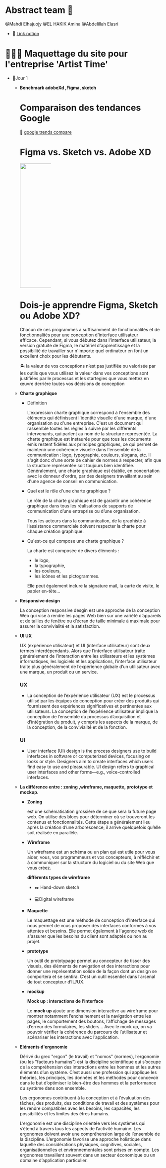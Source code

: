 # Abstract team 🤖

@Mahdi Elhajuojy @EL HAKIK Amina @Abdelillah Elasri
 - 🔗 [Link notion ](https://elhjuojy.notion.site/Abstract-team-8eb4032a378948679c6047e197a7433a) 

# 👩🏼‍🎨 ****Maquettage du site pour l'entreprise 'Artist Time'****

- 💬Jour 1
    - **Benchmark adobeXd ,Figma, sketch**
        
        
        # Comparaison des tendances Google
        
        🔗 [google trends compare](https://trends.google.com/trends/explore?geo=MA&q=adobe%20xd,figma,sketch) 
        
        # ****Figma vs. Sketch vs. Adobe XD****
        
        <div style="width:100px">
        <img  src="https://user-images.githubusercontent.com/86893073/193075320-d06807e6-a626-4b1c-852c-62c71a9f34c9.png" width="400em" /> 
      
        </div>
        
        # ****Dois-je apprendre Figma, Sketch ou Adobe XD?****
        
        Chacun de ces programmes a suffisamment de fonctionnalités et de fonctionnalités pour une conception d'interface utilisateur efficace. Cependant, si vous débutez dans l'interface utilisateur, la version gratuite de Figma, le matériel d'apprentissage et la possibilité de travailler sur n'importe quel ordinateur en font un excellent choix pour les débutants.
        
        <aside>
        🏝️ la valeur de vos conceptions n’est pas justifiée ou valorisée par les outils que vous utilisez la valeur dans vos conceptions sont justifiées par le processus et les startegies que vous mettez en œuvre derrière toutes vos décisions de conception
        
        </aside>
        
    - **Charte graphique**
        - Définition
            
            L'expression charte graphique correspond à l'ensemble des éléments qui définissent l'identité visuelle d'une marque, d'une organisation ou d'une entreprise. C'est un document qui rassemble toutes les règles à suivre par les différents intervenants, qui parlent au nom de la structure représentée.
            La charte graphique est instaurée pour que tous les documents émis restent fidèles aux principes graphiques, ce qui permet de maintenir une cohérence visuelle dans l'ensemble de la communication : logo, typographie, couleurs, slogans, etc. Il s'agit donc d'une sorte de cahier de normes à respecter, afin que la structure représentée soit toujours bien identifiée. Généralement, une charte graphique est établie, en concertation avec le donneur d'ordre, par des designers travaillant au sein d'une agence de conseil en communication.
            
        - Quel est le rôle d'une charte graphique ?
            
            Le rôle de la charte graphique est de garantir une cohérence graphique dans tous les réalisations de supports de communication d’une entreprise ou d’une organisation.
            
            Tous les acteurs dans la communication, de la graphiste à l’assistance commerciale doivent respecter la charte pour chaque création graphique.
            
        - Qu'est-ce qui compose une charte graphique ?
            
            La charte est composée de divers éléments :
            
            - le logo,
            - la typographie,
            - les couleurs,
            - les icônes et les pictogrammes.
            
            Elle peut également inclure la signature mail, la carte de visite, le papier en-tête…
            
    - **Responsive design**
        
        La conception responsive desgin est une approche de la conception Web qui vise à rendre les pages Web bien sur une variété d’appareils et de tailles de fenêtre ou d’écran de taille minimale à maximale pour assurer la convivialité et la satisfaction.
        
       
        
    - **UI UX**
        
        UX (expérience utilisateur) et UI (interface utilisateur) sont deux termes interdépendants. Alors que l’interface utilisateur traite généralement de l’interaction entre les utilisateurs et les systèmes informatiques, les logiciels et les applications, l’interface utilisateur traite plus généralement de l’expérience globale d’un utilisateur avec une marque, un produit ou un service.
        
        ### UX
        
        - La conception de l’expérience utilisateur (UX) est le processus utilisé par les équipes de conception pour créer des produits qui fournissent des expériences significatives et pertinentes aux utilisateurs. La conception de l’expérience utilisateur implique la conception de l’ensemble du processus d’acquisition et d’intégration du produit, y compris les aspects de la marque, de la conception, de la convivialité et de la fonction.
        
        ### UI
        
        - User interface (UI) design is the process designers use to build interfaces in software or computerized devices, focusing on looks or style. Designers aim to create interfaces which users find easy to use and pleasurable. UI design refers to graphical user interfaces and other forms—e.g., voice-controlled interfaces.
        
    - **La différence entre : zoning ,wireframe, maquette, prototype et mockup.**
        - **Zoning**
            
            est une schématisation grossière de ce que sera la future page web. On utilise des blocs pour déterminer où se trouveront les contenus et fonctionnalités. Cette étape a généralement lieu après la création d’une arborescence, il arrive quelquefois qu’elle soit réalisée en parallèle.
            
        - **Wireframe**
            
            Un wireframe est un schéma ou un plan qui est utile pour vous aider, vous, vos programmeurs et vos concepteurs, à réfléchir et à communiquer sur la structure du logiciel ou du site Web que vous créez.
            
            **différents types de wireframe**
            
            - ✒️ Hand-down sketch
                
            
                
            - 💻Digital wireframe
                
               
                
        - **Maquette**
            
            Le maquettage est une méthode de conception d'interface qui nous permet de vous proposer des interfaces conformes à vos attentes et besoins. Elle permet également à l'agence web de s'assurer que les besoins du client sont adaptés ou non au projet.
            
         
            
        - **prototype**
            
            Un outil de prototypage permet au concepteur de tisser des visuels, des éléments de navigation et des interactions pour donner une représentation solide de la façon dont un design se comportera et se sentira. C’est un outil essentiel dans l’arsenal de tout concepteur d’IU/UX.
            
           
            
        - **mockup**
            
             **Mock up : interactions de l’interface**
            
            Le **mock up** ajoute une dimension interactive au wireframe pour montrer notamment l’enchainement et la navigation entre les pages, le comportement des boutons, l’affichage de messages d’erreur des formulaires, les sliders… Avec le mock up, on va pouvoir vérifier la cohérence du parcours de l’utilisateur et scénariser les interactions avec l’application.
            
          
            
    - **Eléments d'ergonomie**
        
        Dérivé du grec "ergon" (le travail) et "nomos" (normes), l’ergonomie (ou les "facteurs humains") est la discipline scientifique qui s’occupe de la compréhension des interactions entre les hommes et les autres éléments d’un système. C’est aussi une profession qui applique les théories, les principes, les données et les méthodes pour concevoir dans le but d’optimiser le bien-être des hommes et la performance du système dans son ensemble.
        
        Les ergonomes contribuent à la conception et à l’évaluation des tâches, des produits, des conditions de travail et des systèmes pour les rendre compatibles avec les besoins, les capacités, les possibilités et les limites des êtres humains.
        
        L’ergonomie est une discipline orientée vers les systèmes qui s’étend à travers tous les aspects de l’activité humaine. Les ergonomes doivent avoir une compréhension large de l’ensemble de la discipline. L’ergonomie favorise une approche holistique dans laquelle des considérations physiques, cognitives, sociales, organisationnelles et environnementales sont prises en compte. Les ergonomes travaillent souvent dans un secteur économique ou un domaine d’application particulier.
